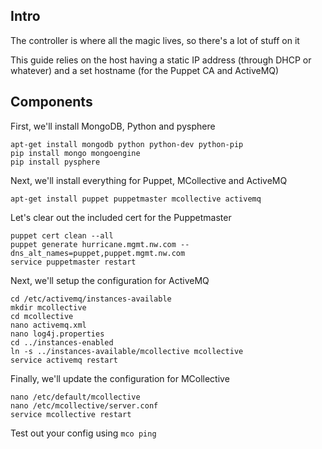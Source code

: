 ## Intro

The controller is where all the magic lives, so there's a lot of stuff on it

This guide relies on the host having a static IP address (through DHCP or whatever) and a set
hostname (for the Puppet CA and ActiveMQ)

## Components

First, we'll install MongoDB, Python and pysphere

    apt-get install mongodb python python-dev python-pip
    pip install mongo mongoengine
    pip install pysphere

Next, we'll install everything for Puppet, MCollective and ActiveMQ

    apt-get install puppet puppetmaster mcollective activemq

Let's clear out the included cert for the Puppetmaster

    puppet cert clean --all
    puppet generate hurricane.mgmt.nw.com --dns_alt_names=puppet,puppet.mgmt.nw.com
    service puppetmaster restart

Next, we'll setup the configuration for ActiveMQ

    cd /etc/activemq/instances-available
    mkdir mcollective
    cd mcollective
    nano activemq.xml
    nano log4j.properties
    cd ../instances-enabled
    ln -s ../instances-available/mcollective mcollective
    service activemq restart

Finally, we'll update the configuration for MCollective

    nano /etc/default/mcollective
    nano /etc/mcollective/server.conf
    service mcollective restart

Test out your config using `mco ping`
